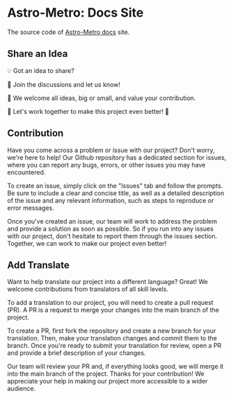 # Astro-Metro: Docs Site

The source code of [Astro-Metro docs](https://astro-metro.github.io/docs) site.

## Share an Idea
💡 Got an idea to share?

💬 Join the discussions and let us know!

🤝 We welcome all ideas, big or small, and value your contribution.

🚀 Let's work together to make this project even better! 💪

## Contribution
Have you come across a problem or issue with our project? Don't worry, we're here to help! Our Github repository has a dedicated section for issues, where you can report any bugs, errors, or other issues you may have encountered.

To create an issue, simply click on the "Issues" tab and follow the prompts. Be sure to include a clear and concise title, as well as a detailed description of the issue and any relevant information, such as steps to reproduce or error messages.

Once you've created an issue, our team will work to address the problem and provide a solution as soon as possible. So if you run into any issues with our project, don't hesitate to report them through the issues section. Together, we can work to make our project even better!

## Add Translate
Want to help translate our project into a different language? Great! We welcome contributions from translators of all skill levels.

To add a translation to our project, you will need to create a pull request (PR). A PR is a request to merge your changes into the main branch of the project.

To create a PR, first fork the repository and create a new branch for your translation. Then, make your translation changes and commit them to the branch. Once you're ready to submit your translation for review, open a PR and provide a brief description of your changes.

Our team will review your PR and, if everything looks good, we will merge it into the main branch of the project. Thanks for your contribution! We appreciate your help in making our project more accessible to a wider audience.